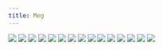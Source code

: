 ```yaml
---
title: Meg
---
```


![](/images/people-comics/part-1/p001.png)
![](/images/people-comics/part-1/p002.png)
![](/images/people-comics/part-1/p003.png)
![](/images/people-comics/part-1/p004.png)
![](/images/people-comics/part-1/p005.png)
![](/images/people-comics/part-1/p006.png)
![](/images/people-comics/part-1/p007.png)
![](/images/people-comics/part-1/p008.png)
![](/images/people-comics/part-1/p009.png)
![](/images/people-comics/part-1/p010.png)
![](/images/people-comics/part-1/p011.png)
![](/images/people-comics/part-1/p012.png)
![](/images/people-comics/part-1/p013.png)
![](/images/people-comics/part-1/p014.png)
![](/images/people-comics/part-1/p015.png)